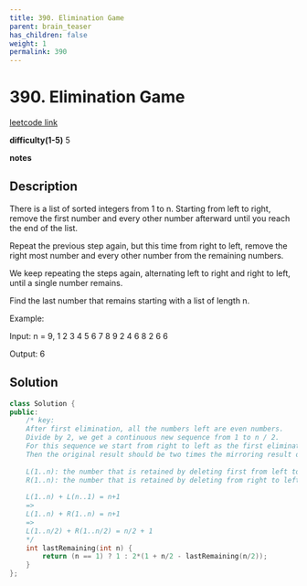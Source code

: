 ```yaml
---
title: 390. Elimination Game
parent: brain_teaser
has_children: false
weight: 1
permalink: 390
---
```

# 390. Elimination Game
[leetcode link](https://leetcode.com/problems/elimination-game/)

**difficulty(1-5)** 
5

**notes**

## Description
There is a list of sorted integers from 1 to n. Starting from left to right, remove the first number and every other number afterward until you reach the end of the list.

Repeat the previous step again, but this time from right to left, remove the right most number and every other number from the remaining numbers.

We keep repeating the steps again, alternating left to right and right to left, until a single number remains.

Find the last number that remains starting with a list of length n.

Example:

Input:
n = 9,
1 2 3 4 5 6 7 8 9
2 4 6 8
2 6
6

Output:
6

## Solution
```c++
class Solution {
public:
    /* key: 
    After first elimination, all the numbers left are even numbers.
    Divide by 2, we get a continuous new sequence from 1 to n / 2.
    For this sequence we start from right to left as the first elimination.
    Then the original result should be two times the mirroring result of lastRemaining(n / 2).
    
    L(1..n): the number that is retained by deleting first from left to right for 1~n
    R(1..n): the number that is retained by deleting from right to left for 1~n
    
    L(1..n) + L(n..1) = n+1
    =>
    L(1..n) + R(1..n) = n+1
    =>
    L(1..n/2) + R(1..n/2) = n/2 + 1
    */
    int lastRemaining(int n) {
        return (n == 1) ? 1 : 2*(1 + n/2 - lastRemaining(n/2));
    }
};
```

<!-- 
Blue label
{: .label .label-blue }

Stable
{: .label .label-green }

New release
{: .label .label-purple }

Coming soon
{: .label .label-yellow }

Deprecated
{: .label .label-red } -->
